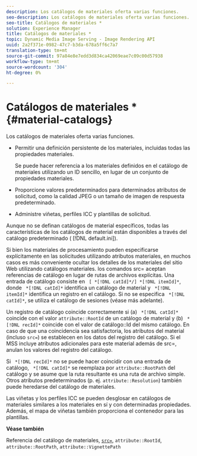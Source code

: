 ```yaml
---
description: Los catálogos de materiales oferta varias funciones.
seo-description: Los catálogos de materiales oferta varias funciones.
seo-title: Catálogos de materiales *
solution: Experience Manager
title: Catálogos de materiales *
topic: Dynamic Media Image Serving - Image Rendering API
uuid: 2a2f371e-0982-47c7-b3da-678a5ff6c7a7
translation-type: tm+mt
source-git-commit: 97a84e8e7edd3d834ca42069eae7c09c00d57938
workflow-type: tm+mt
source-wordcount: '304'
ht-degree: 0%

---
```



# Catálogos de materiales *{#material-catalogs}

Los catálogos de materiales oferta varias funciones.

* Permitir una definición persistente de los materiales, incluidas todas las propiedades materiales.

   Se puede hacer referencia a los materiales definidos en el catálogo de materiales utilizando un ID sencillo, en lugar de un conjunto de propiedades materiales.
* Proporcione valores predeterminados para determinados atributos de solicitud, como la calidad JPEG o un tamaño de imagen de respuesta predeterminado.
* Administre viñetas, perfiles ICC y plantillas de solicitud.

Aunque no se definan catálogos de material específicos, todas las características de los catálogos de material están disponibles a través del catálogo predeterminado ( [!DNL default.ini]).

Si bien los materiales de procesamiento pueden especificarse explícitamente en las solicitudes utilizando atributos materiales, en muchos casos es más conveniente ocultar los detalles de los materiales del sitio Web utilizando catálogos materiales. los comandos src= aceptan referencias de catálogo en lugar de rutas de archivos explícitas. Una entrada de catálogo consiste en ` [ *[!DNL catId]*/] *[!DNL itemId]*`, donde ` *[!DNL catId]*` identifica un catálogo de material y ` *[!DNL itemId]*` identifica un registro en el catálogo. Si no se especifica ` *[!DNL catId]*`, se utiliza el catálogo de sesiones (véase más adelante).

Un registro de catálogo coincide correctamente si (a) ` *[!DNL catId]*` coincide con el valor `attribute::RootId` de un catálogo de material y (b) ` *[!DNL recId]*` coincide con el valor de catálogo::Id del mismo catálogo. En caso de que una coincidencia sea satisfactoria, los atributos del material (incluso `src=`) se establecen en los datos del registro del catálogo. Si el MSS incluye atributos adicionales para este material además de src=, anulan los valores del registro del catálogo.

Si ` *[!DNL recId]*` no se puede hacer coincidir con una entrada de catálogo, ` *[!DNL catId]*` se reemplaza por `attribute::RootPath` del catálogo y se asume que la ruta resultante es una ruta de archivo simple. Otros atributos predeterminados (p. ej. `attribute::Resolution`) también puede heredarse del catálogo de materiales.

Las viñetas y los perfiles ICC se pueden desglosar en catálogos de materiales similares a los materiales en sí y con determinadas propiedades. Además, el mapa de viñetas también proporciona el contenedor para las plantillas.

**Véase también**

Referencia del catálogo de materiales, [ `src=`](../../../../../../ir-api/http-protocol/image-rendering-api-ref/c-ir-http-protocol-ref/c-ir-http-protocol-command-reference/r-ir-src.md#reference-62c98abad22149d68d405ed6aaff8272), `attribute::RootId`, `attribute::RootPath`, `attribute::VignettePath`

